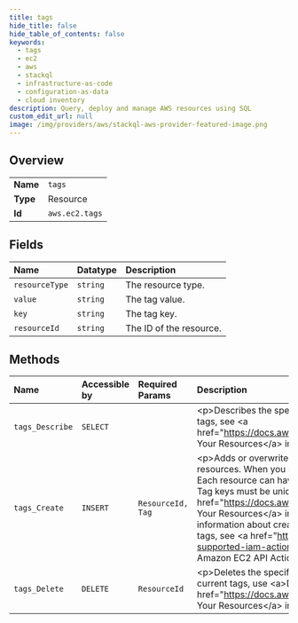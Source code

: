 ```yaml
---
title: tags
hide_title: false
hide_table_of_contents: false
keywords:
  - tags
  - ec2
  - aws    
  - stackql
  - infrastructure-as-code
  - configuration-as-data
  - cloud inventory
description: Query, deploy and manage AWS resources using SQL
custom_edit_url: null
image: /img/providers/aws/stackql-aws-provider-featured-image.png
---
```

  
    

## Overview
<table><tbody>
<tr><td><b>Name</b></td><td><code>tags</code></td></tr>
<tr><td><b>Type</b></td><td>Resource</td></tr>
<tr><td><b>Id</b></td><td><code>aws.ec2.tags</code></td></tr>
</tbody></table>

## Fields
| Name | Datatype | Description |
|:-----|:---------|:------------|
| `resourceType` | `string` | The resource type. |
| `value` | `string` | The tag value. |
| `key` | `string` | The tag key. |
| `resourceId` | `string` | The ID of the resource. |
## Methods
| Name | Accessible by | Required Params | Description |
|:-----|:--------------|:----------------|:------------|
| `tags_Describe` | `SELECT` |  | &lt;p&gt;Describes the specified tags for your EC2 resources.&lt;/p&gt; &lt;p&gt;For more information about tags, see &lt;a href="https://docs.aws.amazon.com/AWSEC2/latest/UserGuide/Using_Tags.html"&gt;Tagging Your Resources&lt;/a&gt; in the &lt;i&gt;Amazon Elastic Compute Cloud User Guide&lt;/i&gt;.&lt;/p&gt; |
| `tags_Create` | `INSERT` | `ResourceId, Tag` | &lt;p&gt;Adds or overwrites only the specified tags for the specified Amazon EC2 resource or resources. When you specify an existing tag key, the value is overwritten with the new value. Each resource can have a maximum of 50 tags. Each tag consists of a key and optional value. Tag keys must be unique per resource.&lt;/p&gt; &lt;p&gt;For more information about tags, see &lt;a href="https://docs.aws.amazon.com/AWSEC2/latest/UserGuide/Using_Tags.html"&gt;Tagging Your Resources&lt;/a&gt; in the &lt;i&gt;Amazon Elastic Compute Cloud User Guide&lt;/i&gt;. For more information about creating IAM policies that control users' access to resources based on tags, see &lt;a href="https://docs.aws.amazon.com/AWSEC2/latest/UserGuide/ec2-supported-iam-actions-resources.html"&gt;Supported Resource-Level Permissions for Amazon EC2 API Actions&lt;/a&gt; in the &lt;i&gt;Amazon Elastic Compute Cloud User Guide&lt;/i&gt;.&lt;/p&gt; |
| `tags_Delete` | `DELETE` | `ResourceId` | &lt;p&gt;Deletes the specified set of tags from the specified set of resources.&lt;/p&gt; &lt;p&gt;To list the current tags, use &lt;a&gt;DescribeTags&lt;/a&gt;. For more information about tags, see &lt;a href="https://docs.aws.amazon.com/AWSEC2/latest/UserGuide/Using_Tags.html"&gt;Tagging Your Resources&lt;/a&gt; in the &lt;i&gt;Amazon Elastic Compute Cloud User Guide&lt;/i&gt;.&lt;/p&gt; |
